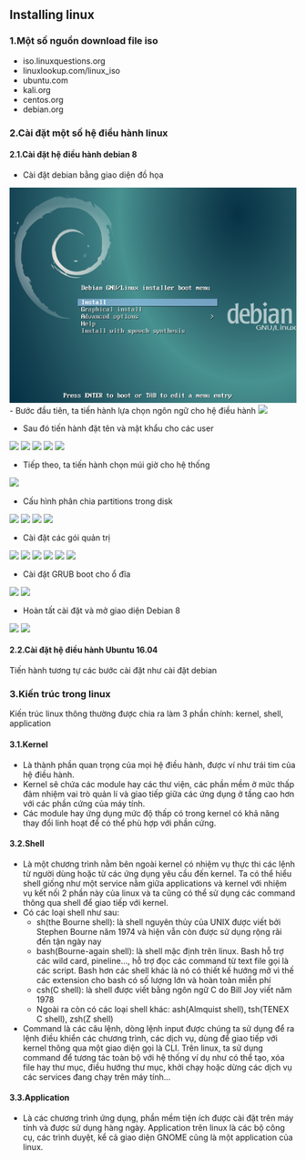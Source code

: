 ## Installing linux
### 1.Một số nguồn download file iso
- iso.linuxquestions.org
- linuxlookup.com/linux_iso
- ubuntu.com
- kali.org
- centos.org
- debian.org

### 2.Cài đặt một số hệ điều hành linux
#### 2.1.Cài đặt hệ điều hành debian 8
- Cài đặt debian bằng giao diện đồ họa
<img src='https://github.com/Jkktruong/Linux-basic/blob/master/images/2020-02-20_8-34-14.png'>
- Bước đầu tiên, ta tiến hành lựa chọn ngôn ngữ cho hệ điều hành
<img src='https://imgur.com/U7XZxhv'>

- Sau đó tiến hành đặt tên và mật khẩu cho các user
<img src='https://imgur.com/Oz08i43'>
<img src='https://imgur.com/wDvKPqR'>
<img src='https://imgur.com/wTbnZ98'>
<img src='https://imgur.com/uXvHMDL'>
<img src='https://imgur.com/XqNqZVu'>

- Tiếp theo, ta tiến hành chọn múi giờ cho hệ thống
<img src='https://imgur.com/JgbuEae'>
 
- Cấu hình phân chia partitions trong disk
<img src='https://imgur.com/58nskKV'>
<img src='https://imgur.com/kCB9UQD'>
<img src='https://imgur.com/EEwauTw'>
<img src='https://imgur.com/0Z9k4Tt'>

- Cài đặt các gói quản trị
<img src='https://imgur.com/lYdafly'>
<img src='https://imgur.com/BcLLc7m'>
<img src='https://imgur.com/VPZaEi5'>
<img src='https://imgur.com/en2zJCJ'>
<img src='https://imgur.com/7TCltom'>
<img src='https://imgur.com/FS20OFr'>

- Cài đặt GRUB boot cho ổ đĩa
<img src='https://imgur.com/5Q1keZ6'>
<img src='https://imgur.com/v6GV9bi'>

- Hoàn tất cài đặt và mở giao diện Debian 8
<img src='https://imgur.com/bUEHnhR'>
<img src='https://imgur.com/zCB8pZ5'>

#### 2.2.Cài đặt hệ điều hành Ubuntu 16.04
Tiến hành tương tự các bước cài đặt như cài đặt debian

### 3.Kiến trúc trong linux
Kiến trúc linux thông thường được chia ra làm 3 phần chính: kernel, shell, application

#### 3.1.Kernel
- Là thành phần quan trọng của mọi hệ điều hành, được ví như trái tim của hệ điều hành.
- Kernel sẽ chứa các module hay các thư viện, các phần mềm ở mức thấp đảm nhiệm vai trò quản lí và giao tiếp giữa các ứng dụng ở tầng cao hơn với các phần cứng của máy tính.
- Các module hay ứng dụng mức độ thấp có trong kernel có khả năng thay đổi linh hoạt để có thể phù hợp với phần cứng.

#### 3.2.Shell
- Là một chương trình nằm bên ngoài kernel có nhiệm vụ thực thi các lệnh từ người dùng hoặc từ các ứng dụng yêu cầu đến kernel. Ta có thể hiểu shell giống như một service nằm giữa applications và kernel với nhiệm vụ kết nối 2 phần này của linux và ta cũng có thể sử dụng các command thông qua shell để giao tiếp với kernel.
- Có các loại shell như sau:
	<ul>
		<li>sh(the Bourne shell): là shell nguyên thủy của UNIX được viết bởi Stephen Bourne năm 1974 và hiện vẫn còn được sử dụng rộng rãi đến tận ngày nay</li>
		<li>bash(Bourne-again shell): là shell mặc định trên linux. Bash hỗ trợ các wild card, pineline..., hỗ trợ đọc các command từ text file gọi là các script. Bash hơn các shell khác là nó có thiết kế hướng mở vì thế các extension cho bash có số lượng lớn và hoàn toàn miễn phí</li>
		<li>csh(C shell): là shell được viết bằng ngôn ngữ C do Bill Joy viết năm 1978</li>
		<li>Ngoài ra còn có các loại shell khác: ash(Almquist shell), tsh(TENEX C shell), zsh(Z shell)</li>
	</ul>
- Command là các câu lệnh, dòng lệnh input được chúng ta sử dụng để ra lệnh điều khiển các chương trình, các dịch vụ, dùng để giao tiếp với kernel thông qua một giao diện gọi là CLI. Trên linux, ta sử dụng command để tương tác toàn bộ với hệ thống ví dụ như có thể tạo, xóa file hay thư mục, điều hướng thư mục, khởi chạy hoặc dừng các dịch vụ các services đang chạy trên máy tính...

#### 3.3.Application
- Là các chương trình ứng dụng, phần mềm tiện ích được cài đặt trên máy tính và được sử dụng hàng ngày. Application trên linux là các bộ công cụ, các trình duyệt, kể cả giao diện GNOME cũng là một application của linux.

